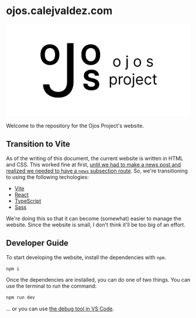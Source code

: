 # ojos.calejvaldez.com

![The Ojos Project header](res/header.png)

Welcome to the repository for the Ojos Project's website.

## Transition to Vite

As of the writing of this document, the current website is written in HTML and
CSS. This worked fine at first, [until we had to make a news post and realized
we needed to have a `news` subsection route](https://ojos.calejvaldez.com/news/1706645600/). So, we're transitioning to using the following techologies:

- [Vite](https://vitejs.dev/)
- [React](https://react.dev/)
- [TypeScript](https://typescriptlang.org/)
- [Sass](https://sass-lang.com/)

We're doing this so that it can become (somewhat) easier to manage the website.
Since the website is small, I don't think it'll be too big of an effort.

## Developer Guide

To start developing the website, install the dependencies with `npm`.

```bash
npm i
```

Once the dependencies are installed, you can do one of two things. You can use
the terminal to run the command:

```bash
npm run dev
```

... or you can use [the debug tool in VS Code](https://code.visualstudio.com/docs/editor/debugging).
